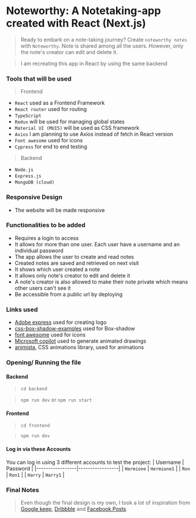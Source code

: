 # Noteworthy: A Notetaking-app created with React (Next.js)

> Ready to embark on a note-taking journey? Create `noteworthy notes` with `Noteworthy`. Note is shared among all the users. However, only the note's creator can edit and delete it.

> I am recreating this app in React by using the same backend


### Tools that will be used

> Frontend

- `React` used as a Frontend Framework
- `React router` used for routing
- `TypeScript`
- `Redux` will be used for managing global states
- `Material UI (MUI5)` will be used as CSS framework
- `Axios` I am planning to use Axios instead of fetch in React version
- `Font awesome` used for icons
- `Cypress` for end to end testing


> Backend

- `Node.js`
- `Express.js`
- `MongoDB (cloud)`


### Responsive Design

- The website will be made responsive


### Functionalities to be added

- Requires a login to access
- It allows for more than one user. Each user have a username and an individual password
- The app allows the user to create and read notes
- Created notes are saved and retrieved on next visit
- It shows which user created a note
- It allows only note's creator to edit and delete it
- A note's creator is also allowed to make their note private which means other users can't see it
- Be accessible from a public url by deploying

### Links used

- [Adobe express](https://new.express.adobe.com/) used for creating logo
- [css-box-shadow-examples](https://getcssscan.com/css-box-shadow-examples) used for Box-shadow
- [font awesome](https://fontawesome.com/) used for icons
- [Microsoft copilot](https://copilot.microsoft.com/) used to generate animated drawings
- [animista](https://animista.net/), CSS animations library, used for animations

### Opening/ Running the file

#### Backend

> `cd backend`

> `npm run dev` or `npm run start`

#### Frontend

> `cd frontend`

> `npm run dev`

#### Log in via these Accounts
You can log in using 3 different accounts to test the project:
| Username | Password |
|-----------------|-----------------|
| `Hermione` | `Hermione1` |
| `Ron` | `Ron1` |
| `Harry` | `Harry1` |


### Final Notes

> Even though the final design is my own, I took a lot of inspiration from [Google keep](https://keep.google.com/), [Dribbble](https://dribbble.com/) and [Facebook Posts](https://www.facebook.com/).

